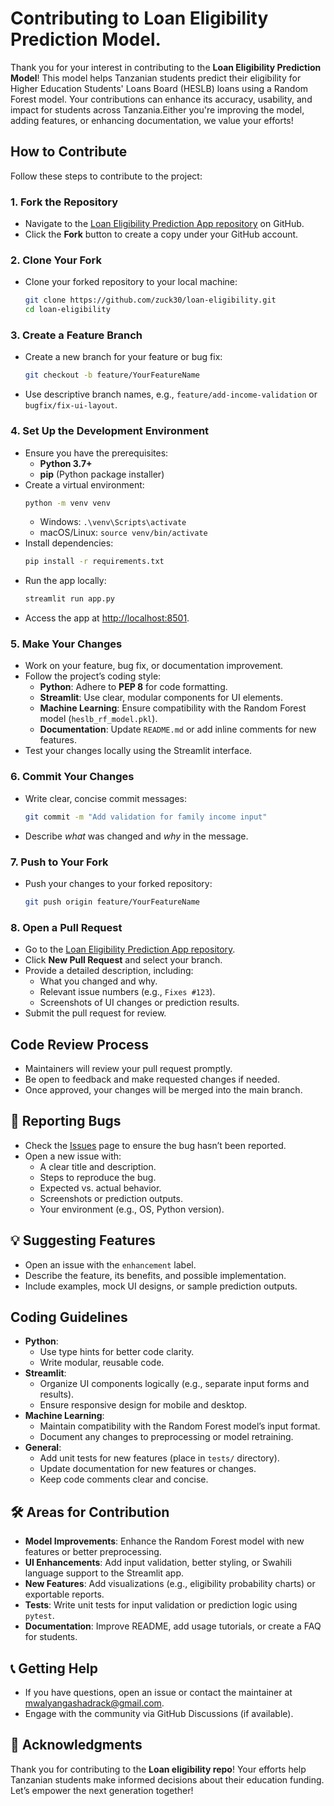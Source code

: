 # Contributing to Loan Eligibility Prediction Model.

Thank you for your interest in contributing to the **Loan Eligibility Prediction Model**! This model helps Tanzanian students predict their eligibility for Higher Education Students' Loans Board (HESLB) loans using a Random Forest model. Your contributions can enhance its accuracy, usability, and impact for students across Tanzania.Either you're improving the model, adding features, or enhancing documentation, we value your efforts!

## How to Contribute

Follow these steps to contribute to the project:

### 1. Fork the Repository
- Navigate to the [Loan Eligibility Prediction App repository](https://github.com/zuck30/loan-eligibility) on GitHub.
- Click the **Fork** button to create a copy under your GitHub account.

### 2. Clone Your Fork
- Clone your forked repository to your local machine:
  ```bash
  git clone https://github.com/zuck30/loan-eligibility.git
  cd loan-eligibility
  ```

### 3. Create a Feature Branch
- Create a new branch for your feature or bug fix:
  ```bash
  git checkout -b feature/YourFeatureName
  ```
- Use descriptive branch names, e.g., `feature/add-income-validation` or `bugfix/fix-ui-layout`.

### 4. Set Up the Development Environment
- Ensure you have the prerequisites:
  - **Python 3.7+**
  - **pip** (Python package installer)
- Create a virtual environment:
  ```bash
  python -m venv venv
  ```
  - Windows: `.\venv\Scripts\activate`
  - macOS/Linux: `source venv/bin/activate`
- Install dependencies:
  ```bash
  pip install -r requirements.txt
  ```
- Run the app locally:
  ```bash
  streamlit run app.py
  ```
- Access the app at [http://localhost:8501](http://localhost:8501).

### 5. Make Your Changes
- Work on your feature, bug fix, or documentation improvement.
- Follow the project’s coding style:
  - **Python**: Adhere to **PEP 8** for code formatting.
  - **Streamlit**: Use clear, modular components for UI elements.
  - **Machine Learning**: Ensure compatibility with the Random Forest model (`heslb_rf_model.pkl`).
  - **Documentation**: Update `README.md` or add inline comments for new features.
- Test your changes locally using the Streamlit interface.

### 6. Commit Your Changes
- Write clear, concise commit messages:
  ```bash
  git commit -m "Add validation for family income input"
  ```
- Describe *what* was changed and *why* in the message.

### 7. Push to Your Fork
- Push your changes to your forked repository:
  ```bash
  git push origin feature/YourFeatureName
  ```

### 8. Open a Pull Request
- Go to the [Loan Eligibility Prediction App repository](https://github.com/zuck30/loan-eligibility).
- Click **New Pull Request** and select your branch.
- Provide a detailed description, including:
  - What you changed and why.
  - Relevant issue numbers (e.g., `Fixes #123`).
  - Screenshots of UI changes or prediction results.
- Submit the pull request for review.

##  Code Review Process
- Maintainers will review your pull request promptly.
- Be open to feedback and make requested changes if needed.
- Once approved, your changes will be merged into the main branch.

## 🐛 Reporting Bugs
- Check the [Issues](https://github.com/zuck30/loan-eligibility/issues) page to ensure the bug hasn’t been reported.
- Open a new issue with:
  - A clear title and description.
  - Steps to reproduce the bug.
  - Expected vs. actual behavior.
  - Screenshots or prediction outputs.
  - Your environment (e.g., OS, Python version).

## 💡 Suggesting Features
- Open an issue with the `enhancement` label.
- Describe the feature, its benefits, and possible implementation.
- Include examples, mock UI designs, or sample prediction outputs.

## Coding Guidelines
- **Python**:
  - Use type hints for better code clarity.
  - Write modular, reusable code.
- **Streamlit**:
  - Organize UI components logically (e.g., separate input forms and results).
  - Ensure responsive design for mobile and desktop.
- **Machine Learning**:
  - Maintain compatibility with the Random Forest model’s input format.
  - Document any changes to preprocessing or model retraining.
- **General**:
  - Add unit tests for new features (place in `tests/` directory).
  - Update documentation for new features or changes.
  - Keep code comments clear and concise.

## 🛠️ Areas for Contribution
- **Model Improvements**: Enhance the Random Forest model with new features or better preprocessing.
- **UI Enhancements**: Add input validation, better styling, or Swahili language support to the Streamlit app.
- **New Features**: Add visualizations (e.g., eligibility probability charts) or exportable reports.
- **Tests**: Write unit tests for input validation or prediction logic using `pytest`.
- **Documentation**: Improve README, add usage tutorials, or create a FAQ for students.

## 📞 Getting Help
- If you have questions, open an issue or contact the maintainer at [mwalyangashadrack@gmail.com](mailto:mwalyangashadrack@gmail.com).
- Engage with the community via GitHub Discussions (if available).

## 🙏 Acknowledgments
Thank you for contributing to the **Loan eligibility repo**! Your efforts help Tanzanian students make informed decisions about their education funding. Let’s empower the next generation together!
